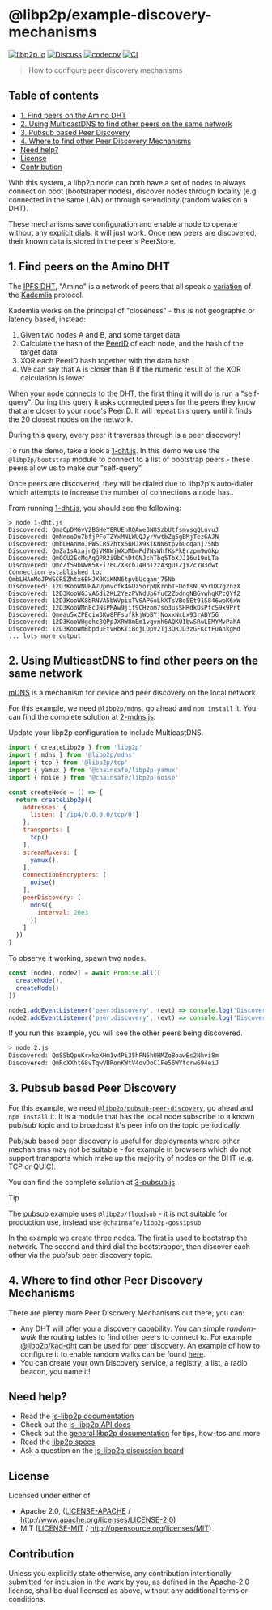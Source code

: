 # @libp2p/example-discovery-mechanisms <!-- omit in toc -->

[![libp2p.io](https://img.shields.io/badge/project-libp2p-yellow.svg?style=flat-square)](http://libp2p.io/)
[![Discuss](https://img.shields.io/discourse/https/discuss.libp2p.io/posts.svg?style=flat-square)](https://discuss.libp2p.io)
[![codecov](https://img.shields.io/codecov/c/github/libp2p/js-libp2p-examples.svg?style=flat-square)](https://codecov.io/gh/libp2p/js-libp2p-examples)
[![CI](https://img.shields.io/github/actions/workflow/status/libp2p/js-libp2p-examples/ci.yml?branch=main\&style=flat-square)](https://github.com/libp2p/js-libp2p-examples/actions/workflows/ci.yml?query=branch%3Amain)

> How to configure peer discovery mechanisms

## Table of contents <!-- omit in toc -->

- [1. Find peers on the Amino DHT](#1-find-peers-on-the-amino-dht)
- [2. Using MulticastDNS to find other peers on the same network](#2-using-multicastdns-to-find-other-peers-on-the-same-network)
- [3. Pubsub based Peer Discovery](#3-pubsub-based-peer-discovery)
- [4. Where to find other Peer Discovery Mechanisms](#4-where-to-find-other-peer-discovery-mechanisms)
- [Need help?](#need-help)
- [License](#license)
- [Contribution](#contribution)

With this system, a libp2p node can both have a set of nodes to always connect on boot (bootstraper nodes), discover nodes through locality (e.g connected in the same LAN) or through serendipity (random walks on a DHT).

These mechanisms save configuration and enable a node to operate without any explicit dials, it will just work. Once new peers are discovered, their known data is stored in the peer's PeerStore.

## 1. Find peers on the Amino DHT

The [IPFS DHT](https://blog.ipfs.tech/2023-09-amino-refactoring/), "Amino" is a network of peers that all speak a [variation](https://github.com/libp2p/specs/blob/master/kad-dht/README.md) of the [Kademlia](https://en.wikipedia.org/wiki/Kademlia) protocol.

Kademlia works on the principal of "closeness" - this is not geographic or latency based, instead:

1. Given two nodes A and B, and some target data
2. Calculate the hash of the [PeerID](https://docs.libp2p.io/concepts/fundamentals/peers/#peer-id) of each node, and the hash of the target data
3. XOR each PeerID hash together with the data hash
4. We can say that A is closer than B if the numeric result of the XOR calculation is lower

When your node connects to the DHT, the first thing it will do is run a "self-query". During this query it asks connected peers for the peers they know that are closer to your node's PeerID.  It will repeat this query until it finds the 20 closest nodes on the network.

During this query, every peer it traverses through is a peer discovery!

To run the demo, take a look a [1-dht.js](./1-dht.js). In this demo we use the `@libp2p/bootstrap` module to connect to a list of bootstrap peers - these peers allow us to make our "self-query".

Once peers are discovered, they will be dialed due to libp2p's auto-dialer which attempts to increase the number of connections a node has..

From running [1-dht.js](./1-dht.js), you should see the following:

```console
> node 1-dht.js
Discovered: QmaCpDMGvV2BGHeYERUEnRQAwe3N8SzbUtfsmvsqQLuvuJ
Discovered: QmNnooDu7bfjPFoTZYxMNLWUQJyrVwtbZg5gBMjTezGAJN
Discovered: QmbLHAnMoJPWSCR5Zhtx6BHJX9KiKNN6tpvbUcqanj75Nb
Discovered: QmZa1sAxajnQjVM8WjWXoMbmPd7NsWhfKsPkErzpm9wGkp
Discovered: QmQCU2EcMqAqQPR2i9bChDtGNJchTbq5TbXJJ16u19uLTa
Discovered: QmcZf59bWwK5XFi76CZX8cbJ4BhTzzA3gU1ZjYZcYW3dwt
Connection established to: QmbLHAnMoJPWSCR5Zhtx6BHJX9KiKNN6tpvbUcqanj75Nb
Discovered: 12D3KooWNUHA7Upmvcfk4GUz5orpQKrnbTFDofsNL95rUX7g2nzX
Discovered: 12D3KooWGJvA6di2KL2YezPVNdUp6fuC2ZbdngNBGvwhgKPcQYf2
Discovered: 12D3KooWK8bRNVA5bWVpixTVSAP6oLkXTsVBo5Et91S846wpK6xW
Discovered: 12D3KooWMn8cJNsPMAw9jif9CHzom7so3usSHRdkQsPfcS9x9Prt
Discovered: Qmeau5xZPEciw3Kw8FFsufkkjWoBYjNoxxNcLx93rABY56
Discovered: 12D3KooWHgohc8QPpJXRW8mEm1vgvnh6AQKU1bwSRuLEMYMvPahA
Discovered: 12D3KooWMBbpduEtVHbKTiBcjLQpV2Tj3QRJD3zGFKctFuAhkgMd
... lots more output
```

## 2. Using MulticastDNS to find other peers on the same network

[mDNS](https://en.wikipedia.org/wiki/Multicast_DNS) is a mechanism for device and peer discovery on the local network.

For this example, we need `@libp2p/mdns`, go ahead and `npm install` it. You can find the complete solution at [2-mdns.js](./2-mdns.js).

Update your libp2p configuration to include MulticastDNS.

```JavaScript
import { createLibp2p } from 'libp2p'
import { mdns } from '@libp2p/mdns'
import { tcp } from '@libp2p/tcp'
import { yamux } from '@chainsafe/libp2p-yamux'
import { noise } from '@chainsafe/libp2p-noise'

const createNode = () => {
  return createLibp2p({
    addresses: {
      listen: ['/ip4/0.0.0.0/tcp/0']
    },
    transports: [
      tcp()
    ],
    streamMuxers: [
      yamux(),
    ],
    connectionEncrypters: [
      noise()
    ],
    peerDiscovery: [
      mdns({
        interval: 20e3
      })
    ]
  })
}
```

To observe it working, spawn two nodes.

```JavaScript
const [node1, node2] = await Promise.all([
  createNode(),
  createNode()
])

node1.addEventListener('peer:discovery', (evt) => console.log('Discovered:', evt.detail.id.toString()))
node2.addEventListener('peer:discovery', (evt) => console.log('Discovered:', evt.detail.id.toString()))
```

If you run this example, you will see the other peers being discovered.

```bash
> node 2.js
Discovered: QmSSbQpuKrxkoXHm1v4Pi35hPN5hUHMZoBoawEs2Nhvi8m
Discovered: QmRcXXhtG8vTqwVBRonKWtV4ovDoC1Fe56WYtcrw694eiJ
```

## 3. Pubsub based Peer Discovery

For this example, we need [`@libp2p/pubsub-peer-discovery`](https://github.com/libp2p/js-libp2p-pubsub-peer-discovery/), go ahead and `npm install` it. It is a module that has the local node subscribe to a known pub/sub topic and to broadcast it's peer info on the topic periodically.

Pub/sub based peer discovery is useful for deployments where other mechanisms may not be suitable - for example in browsers which do not support transports which make up the majority of nodes on the DHT (e.g. TCP or QUIC).

You can find the complete solution at [3-pubsub.js](./3-pubsub.js).

> [!TIP]
> The pubsub example uses `@libp2p/floodsub` - it is not suitable for production use, instead use `@chainsafe/libp2p-gossipsub`

In the example we create three nodes.  The first is used to bootstrap the network.  The second and third dial the bootstrapper, then discover each other via the pub/sub peer discovery topic.

## 4. Where to find other Peer Discovery Mechanisms

There are plenty more Peer Discovery Mechanisms out there, you can:

- Any DHT will offer you a discovery capability. You can simple *random-walk* the routing tables to find other peers to connect to. For example [@libp2p/kad-dht](https://github.com/libp2p/js-libp2p/tree/master/packages/kad-dht) can be used for peer discovery. An example of how to configure it to enable random walks can be found [here](https://github.com/libp2p/js-libp2p/blob/v0.28.4/doc/CONFIGURATION.md#customizing-dht).
- You can create your own Discovery service, a registry, a list, a radio beacon, you name it!

## Need help?

- Read the [js-libp2p documentation](https://github.com/libp2p/js-libp2p/tree/main/doc)
- Check out the [js-libp2p API docs](https://libp2p.github.io/js-libp2p/)
- Check out the [general libp2p documentation](https://docs.libp2p.io) for tips, how-tos and more
- Read the [libp2p specs](https://github.com/libp2p/specs)
- Ask a question on the [js-libp2p discussion board](https://github.com/libp2p/js-libp2p/discussions)

## License

Licensed under either of

- Apache 2.0, ([LICENSE-APACHE](LICENSE-APACHE) / <http://www.apache.org/licenses/LICENSE-2.0>)
- MIT ([LICENSE-MIT](LICENSE-MIT) / <http://opensource.org/licenses/MIT>)

## Contribution

Unless you explicitly state otherwise, any contribution intentionally submitted for inclusion in the work by you, as defined in the Apache-2.0 license, shall be dual licensed as above, without any additional terms or conditions.
